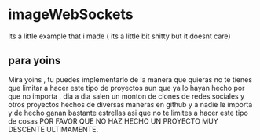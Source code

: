 # imageWebSockets

Its a little example that i made ( its a little bit shitty but it doesnt care)

## para yoins
Mira yoins , tu puedes implementarlo de la manera que quieras no te tienes que limitar a hacer este tipo de proyectos aun que ya lo hayan hecho por que no importa , dia a dia salen un monton de clones de redes sociales y otros proyectos hechos de diversas maneras en github y a nadie le importa y de hecho ganan bastante estrellas asi que no te limites a hacer este tipo de cosas POR FAVOR QUE NO HAZ HECHO UN PROYECTO MUY DESCENTE ULTIMAMENTE.